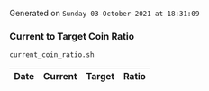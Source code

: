Generated on `Sunday 03-October-2021 at 18:31:09`

### Current to Target Coin Ratio
`current_coin_ratio.sh`

Date|Current|Target|Ratio
---|---|---|---
